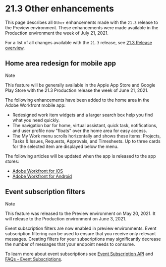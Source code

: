 

# 21.3 Other enhancements

This page describes all `Other` enhancements made with the `21.3` release to the Preview environment. These enhancements were made available in the Production environment the week of July 21, 2021.

For a list of all changes available with the `21.3` release, see [21.3 Release overview](../../../product-announcements/product-releases/21.3-release-activity/21-3-release-overview.md).

## Home area redesign for mobile app

>[!NOTE]
>
>This feature will be generally available in the Apple App Store and Google Play Store with the 21.3 Production release the week of June 21, 2021.

The following enhancements have been added to the home area in the Adobe Workfront mobile app:

* Redesigned work item widgets and a larger search box help you find what you need quickly.
* The navigation bar for home, virtual assistant, quick task, notifications, and user profile now "floats" over the home area for easy access.
* The My Work menu scrolls horizontally and shows these items: Projects, Tasks & Issues, Requests, Approvals, and Timesheets. Up to three cards for the selected item are displayed below the menu.

The following articles will be updated when the app is released to the app stores:

* [Adobe Workfront for iOS](../../../workfront-basics/mobile-apps/using-the-workfront-mobile-app/workfront-for-ios.md) 
* [Adobe Workfront for Android](../../../workfront-basics/mobile-apps/using-the-workfront-mobile-app/workfront-for-android.md)

## Event subscription filters

>[!NOTE]
>
>This feature was released to the Preview environment on May 20, 2021. It will release to the Production environment on June 3, 2021.

Event subscription filters are now enabled in preview environments. Event subscription filtering can be used to ensure that you receive only relevant messages. Creating filters for your subscriptions may significantly decrease the number of messages that your endpoint needs to consume.

To learn more about event subscriptions see [Event Subscription API](../../../wf-api/general/event-subs-api.md) and [FAQs - Event Subscriptions](../../../wf-api/general/event-subs-faq.md).
